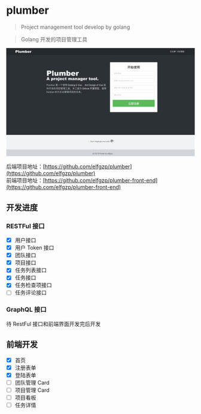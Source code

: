 # plumber  
> Project management tool develop by golang  

> Golang 开发的项目管理工具  

![img](doc/assets/images/plumber.png)

后端项目地址：[https://github.com/elfgzp/plumber](https://github.com/elfgzp/plumber)  
前端项目地址：[https://github.com/elfgzp/plumber-front-end](https://github.com/elfgzp/plumber-front-end)  

## 开发进度

### RESTFul 接口  
- [x] 用户接口  
- [x] 用户 Token 接口  
- [x] 团队接口  
- [x] 项目接口  
- [x] 任务列表接口  
- [x] 任务接口  
- [x] 任务检查项接口  
- [ ] 任务评论接口  

### GraphQL 接口  

待 RestFul 接口和前端界面开发完后开发

## 前端开发

- [x] 首页
- [x] 注册表单
- [x] 登陆表单
- [ ] 团队管理 Card
- [ ] 项目管理 Card
- [ ] 项目看板
- [ ] 任务详情
